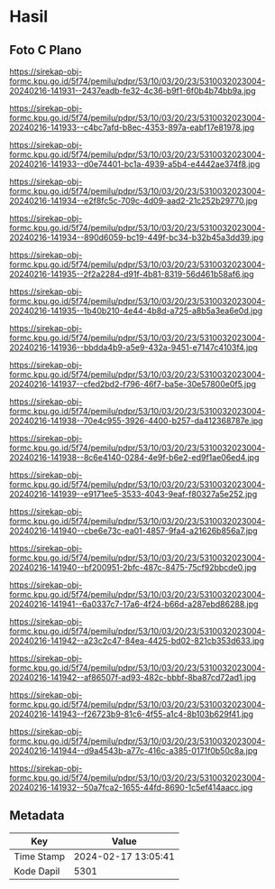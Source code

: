 # Hasil

## Foto C Plano

https://sirekap-obj-formc.kpu.go.id/5f74/pemilu/pdpr/53/10/03/20/23/5310032023004-20240216-141931--2437eadb-fe32-4c36-b9f1-6f0b4b74bb9a.jpg

https://sirekap-obj-formc.kpu.go.id/5f74/pemilu/pdpr/53/10/03/20/23/5310032023004-20240216-141933--c4bc7afd-b8ec-4353-897a-eabf17e81978.jpg

https://sirekap-obj-formc.kpu.go.id/5f74/pemilu/pdpr/53/10/03/20/23/5310032023004-20240216-141933--d0e74401-bc1a-4939-a5b4-e4442ae374f8.jpg

https://sirekap-obj-formc.kpu.go.id/5f74/pemilu/pdpr/53/10/03/20/23/5310032023004-20240216-141934--e2f8fc5c-709c-4d09-aad2-21c252b29770.jpg

https://sirekap-obj-formc.kpu.go.id/5f74/pemilu/pdpr/53/10/03/20/23/5310032023004-20240216-141934--890d6059-bc19-449f-bc34-b32b45a3dd39.jpg

https://sirekap-obj-formc.kpu.go.id/5f74/pemilu/pdpr/53/10/03/20/23/5310032023004-20240216-141935--2f2a2284-d91f-4b81-8319-56d461b58af6.jpg

https://sirekap-obj-formc.kpu.go.id/5f74/pemilu/pdpr/53/10/03/20/23/5310032023004-20240216-141935--1b40b210-4e44-4b8d-a725-a8b5a3ea6e0d.jpg

https://sirekap-obj-formc.kpu.go.id/5f74/pemilu/pdpr/53/10/03/20/23/5310032023004-20240216-141936--bbdda4b9-a5e9-432a-9451-e7147c4103f4.jpg

https://sirekap-obj-formc.kpu.go.id/5f74/pemilu/pdpr/53/10/03/20/23/5310032023004-20240216-141937--cfed2bd2-f796-46f7-ba5e-30e57800e0f5.jpg

https://sirekap-obj-formc.kpu.go.id/5f74/pemilu/pdpr/53/10/03/20/23/5310032023004-20240216-141938--70e4c955-3926-4400-b257-da412368787e.jpg

https://sirekap-obj-formc.kpu.go.id/5f74/pemilu/pdpr/53/10/03/20/23/5310032023004-20240216-141938--8c6e4140-0284-4e9f-b6e2-ed9f1ae06ed4.jpg

https://sirekap-obj-formc.kpu.go.id/5f74/pemilu/pdpr/53/10/03/20/23/5310032023004-20240216-141939--e9171ee5-3533-4043-9eaf-f80327a5e252.jpg

https://sirekap-obj-formc.kpu.go.id/5f74/pemilu/pdpr/53/10/03/20/23/5310032023004-20240216-141940--cbe6e73c-ea01-4857-9fa4-a21626b856a7.jpg

https://sirekap-obj-formc.kpu.go.id/5f74/pemilu/pdpr/53/10/03/20/23/5310032023004-20240216-141940--bf200951-2bfc-487c-8475-75cf92bbcde0.jpg

https://sirekap-obj-formc.kpu.go.id/5f74/pemilu/pdpr/53/10/03/20/23/5310032023004-20240216-141941--6a0337c7-17a6-4f24-b66d-a287ebd86288.jpg

https://sirekap-obj-formc.kpu.go.id/5f74/pemilu/pdpr/53/10/03/20/23/5310032023004-20240216-141942--a23c2c47-84ea-4425-bd02-821cb353d633.jpg

https://sirekap-obj-formc.kpu.go.id/5f74/pemilu/pdpr/53/10/03/20/23/5310032023004-20240216-141942--af86507f-ad93-482c-bbbf-8ba87cd72ad1.jpg

https://sirekap-obj-formc.kpu.go.id/5f74/pemilu/pdpr/53/10/03/20/23/5310032023004-20240216-141943--f26723b9-81c6-4f55-a1c4-8b103b629f41.jpg

https://sirekap-obj-formc.kpu.go.id/5f74/pemilu/pdpr/53/10/03/20/23/5310032023004-20240216-141944--d9a4543b-a77c-416c-a385-0171f0b50c8a.jpg

https://sirekap-obj-formc.kpu.go.id/5f74/pemilu/pdpr/53/10/03/20/23/5310032023004-20240216-141932--50a7fca2-1655-44fd-8690-1c5ef414aacc.jpg


## Metadata

| Key        | Value               |
| ---------- | ------------------- |
| Time Stamp | 2024-02-17 13:05:41 |
| Kode Dapil | 5301                |



